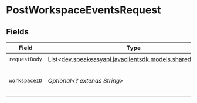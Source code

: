 # PostWorkspaceEventsRequest


## Fields

| Field                                                                                          | Type                                                                                           | Required                                                                                       | Description                                                                                    |
| ---------------------------------------------------------------------------------------------- | ---------------------------------------------------------------------------------------------- | ---------------------------------------------------------------------------------------------- | ---------------------------------------------------------------------------------------------- |
| `requestBody`                                                                                  | List<[dev.speakeasyapi.javaclientsdk.models.shared.CliEvent](../../models/shared/CliEvent.md)> | :heavy_check_mark:                                                                             | N/A                                                                                            |
| `workspaceID`                                                                                  | *Optional<? extends String>*                                                                   | :heavy_minus_sign:                                                                             | Unique identifier of the workspace.                                                            |